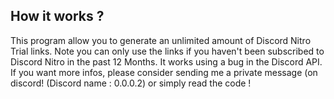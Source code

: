 <h2>How it works ?</h2>

This program allow you to generate an unlimited amount of Discord Nitro Trial links. Note you can only use the links if you haven't been subscribed to Discord Nitro in the past 12 Months. 
It works using a bug in the Discord API.
If you want more infos, please consider sending me a private message (on discord! (Discord name : 0.0.0.2) or simply read the code !

